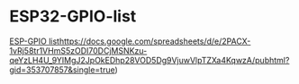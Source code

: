 # ESP32-GPIO-list

[ESP-GPIO list](http://bitbucket.org/sglienke/spring4d)https://docs.google.com/spreadsheets/d/e/2PACX-1vRj58tr1VHmS5zODI70DCjMSNKzu-qeYzLH4U_9YIMgJ2JpOkEDhp28VOD5Dg9VjuwVlpTZXa4KqwzA/pubhtml?gid=353707857&single=true)
